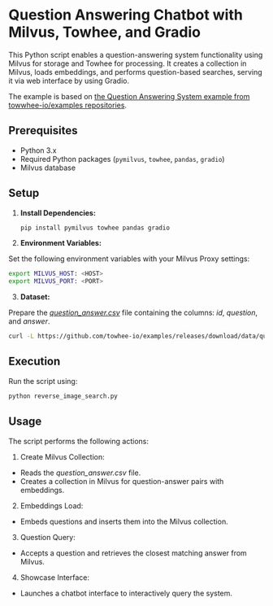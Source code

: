# Question Answering Chatbot with Milvus, Towhee, and Gradio

This Python script enables a question-answering system functionality using Milvus for storage and Towhee for processing. It creates a collection in Milvus, loads embeddings, and performs question-based searches, serving it via web interface by using Gradio.

The example is based on [the Question Answering System example from  towwhee-io/examples repositories](https://raw.githubusercontent.com/towhee-io/examples/main/nlp/question_answering/1_build_question_answering_engine.ipynb).

## Prerequisites

- Python 3.x
- Required Python packages (`pymilvus`, `towhee`, `pandas`, `gradio`)
- Milvus database

## Setup

1. **Install Dependencies:**

   ```bash
   pip install pymilvus towhee pandas gradio
   ```
2. **Environment Variables:**

Set the following environment variables with your Milvus Proxy settings:

```bash
export MILVUS_HOST: <HOST>
export MILVUS_PORT: <PORT>
```

3. **Dataset:**

Prepare the [_question_answer.csv_](https://github.com/towhee-io/examples/releases/download/data/question_answer.csv) file containing the columns: _id_, _question_, and _answer_.

```bash
curl -L https://github.com/towhee-io/examples/releases/download/data/question_answer.csv -O
```

## Execution
Run the script using:

```bash
python reverse_image_search.py
```

## Usage
The script performs the following actions:

1. Create Milvus Collection:

 * Reads the _question_answer.csv_ file.
 * Creates a collection in Milvus for question-answer pairs with embeddings.

2. Embeddings Load:

 * Embeds questions and inserts them into the Milvus collection.

3. Question Query:

* Accepts a question and retrieves the closest matching answer from Milvus.

4. Showcase Interface:

* Launches a chatbot interface to interactively query the system.


